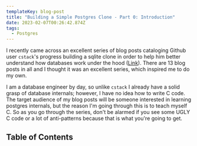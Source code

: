 ```yaml
---
templateKey: blog-post
title: "Building a Simple Postgres Clone - Part 0: Introduction"
date: 2023-02-07T00:26:42.874Z
tags:
  - Postgres
---
```

I﻿ recently came across an excellent series of blog posts cataloging Github user `cstack`'s progress building a sqlite clone in order to help him better understand how databases work under the hood ([Link](https://cstack.github.io/db_tutorial/)). There are 13 blog posts in all and I thought it was an excellent series, which inspired me to do my own.

I﻿ am a database engineer by day, so unlike `cstack` I already have a solid grasp of database internals; however, I have no idea how to write C code. The target audience of my blog posts will be someone interested in learning postgres internals, but the reason I'm going through this is to teach myself C. So as you go through the series, don't be alarmed if you see some UGLY C code or a lot of anti-patterns because that is what you're going to get.

## T﻿able of Contents